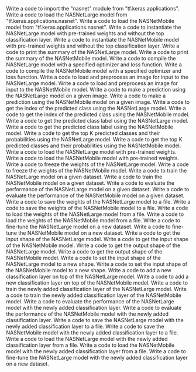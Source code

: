 Write a code to import the "nasnet" module from "tf.keras.applications".
Write a code to load the NASNetLarge model from "tf.keras.applications.nasnet".
Write a code to load the NASNetMobile model from "tf.keras.applications.nasnet".
Write a code to instantiate the NASNetLarge model with pre-trained weights and without the top classification layer.
Write a code to instantiate the NASNetMobile model with pre-trained weights and without the top classification layer.
Write a code to print the summary of the NASNetLarge model.
Write a code to print the summary of the NASNetMobile model.
Write a code to compile the NASNetLarge model with a specified optimizer and loss function.
Write a code to compile the NASNetMobile model with a specified optimizer and loss function.
Write a code to load and preprocess an image for input to the NASNetLarge model.
Write a code to load and preprocess an image for input to the NASNetMobile model.
Write a code to make a prediction using the NASNetLarge model on a given image.
Write a code to make a prediction using the NASNetMobile model on a given image.
Write a code to get the index of the predicted class using the NASNetLarge model.
Write a code to get the index of the predicted class using the NASNetMobile model.
Write a code to get the predicted class label using the NASNetLarge model.
Write a code to get the predicted class label using the NASNetMobile model.
Write a code to get the top K predicted classes and their probabilities using the NASNetLarge model.
Write a code to get the top K predicted classes and their probabilities using the NASNetMobile model.
Write a code to load the NASNetLarge model with pre-trained weights.
Write a code to load the NASNetMobile model with pre-trained weights.
Write a code to freeze the weights of the NASNetLarge model.
Write a code to freeze the weights of the NASNetMobile model.
Write a code to train the NASNetLarge model on a given dataset.
Write a code to train the NASNetMobile model on a given dataset.
Write a code to evaluate the performance of the NASNetLarge model on a given dataset.
Write a code to evaluate the performance of the NASNetMobile model on a given dataset.
Write a code to save the weights of the NASNetLarge model to a file.
Write a code to save the weights of the NASNetMobile model to a file.
Write a code to load the weights of the NASNetLarge model from a file.
Write a code to load the weights of the NASNetMobile model from a file.
Write a code to fine-tune the NASNetLarge model on a new dataset.
Write a code to fine-tune the NASNetMobile model on a new dataset.
Write a code to get the input shape of the NASNetLarge model.
Write a code to get the input shape of the NASNetMobile model.
Write a code to get the output shape of the NASNetLarge model.
Write a code to get the output shape of the NASNetMobile model.
Write a code to set the input shape of the NASNetLarge model to a new shape.
Write a code to set the input shape of the NASNetMobile model to a new shape.
Write a code to add a new classification layer on top of the NASNetLarge model.
Write a code to add a new classification layer on top of the NASNetMobile model.
Write a code to train the newly added classification layer of the NASNetLarge model.
Write a code to train the newly added classification layer of the NASNetMobile model.
Write a code to evaluate the performance of the NASNetLarge model with the newly added classification layer.
Write a code to evaluate the performance of the NASNetMobile model with the newly added classification layer.
Write a code to save the NASNetLarge model with the newly added classification layer to a file.
Write a code to save the NASNetMobile model with the newly added classification layer to a file.
Write a code to load the NASNetLarge model with the newly added classification layer from a file.
Write a code to load the NASNetMobile model with the newly added classification layer from a file.
Write a code to fine-tune the NASNetLarge model with the newly added classification layer on a new dataset.